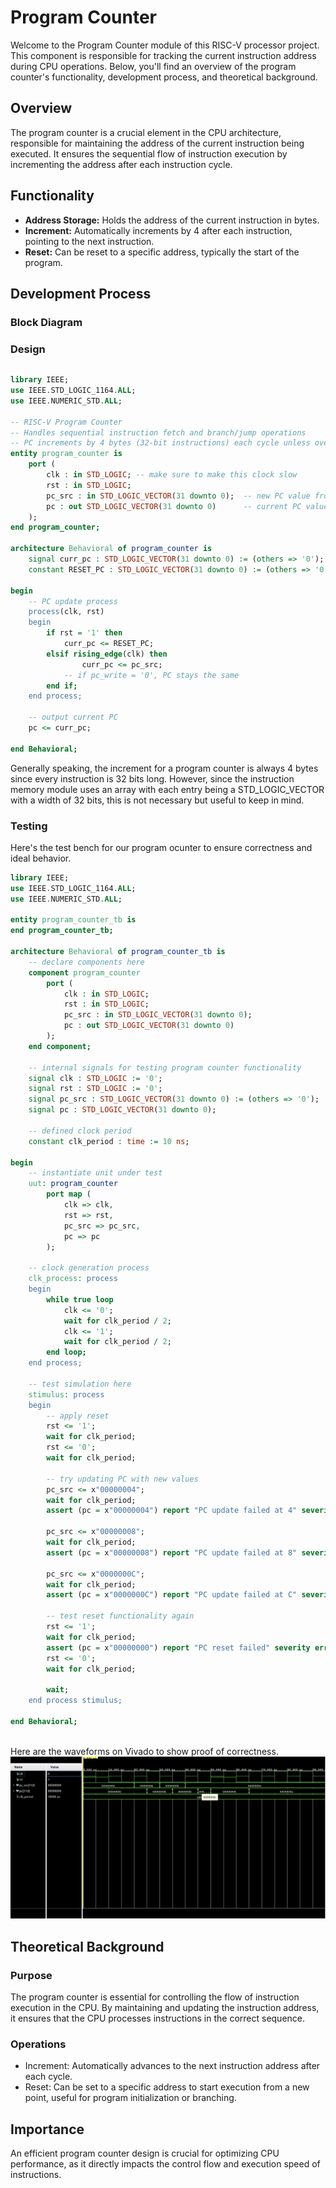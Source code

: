 # Program Counter

Welcome to the Program Counter module of this RISC-V processor project. This component is responsible for tracking the current instruction address during CPU operations. Below, you'll find an overview of the program counter's functionality, development process, and theoretical background.

## Overview
The program counter is a crucial element in the CPU architecture, responsible for maintaining the address of the current instruction being executed. It ensures the sequential flow of instruction execution by incrementing the address after each instruction cycle.

## Functionality
- **Address Storage:** Holds the address of the current instruction in bytes.
- **Increment:** Automatically increments by 4 after each instruction, pointing to the next instruction.
- **Reset:** Can be reset to a specific address, typically the start of the program.

## Development Process

### Block Diagram

### Design
<div style="max-width: 800px; overflow-x: auto;">
    
```VHDL
library IEEE;
use IEEE.STD_LOGIC_1164.ALL;
use IEEE.NUMERIC_STD.ALL;

-- RISC-V Program Counter
-- Handles sequential instruction fetch and branch/jump operations
-- PC increments by 4 bytes (32-bit instructions) each cycle unless overridden
entity program_counter is
    port (
        clk : in STD_LOGIC; -- make sure to make this clock slow
        rst : in STD_LOGIC;
        pc_src : in STD_LOGIC_VECTOR(31 downto 0);  -- new PC value from branch/jump
        pc : out STD_LOGIC_VECTOR(31 downto 0)      -- current PC value
    );
end program_counter;

architecture Behavioral of program_counter is
    signal curr_pc : STD_LOGIC_VECTOR(31 downto 0) := (others => '0');
    constant RESET_PC : STD_LOGIC_VECTOR(31 downto 0) := (others => '0');
    
begin
    -- PC update process
    process(clk, rst)
    begin
        if rst = '1' then
            curr_pc <= RESET_PC;
        elsif rising_edge(clk) then
                curr_pc <= pc_src;
            -- if pc_write = '0', PC stays the same
        end if;
    end process;
    
    -- output current PC
    pc <= curr_pc;
    
end Behavioral;
```
</div>
Generally speaking, the increment for a program counter is always 4 bytes since every instruction is 32 bits long. However, since the instruction memory module uses an array with each entry being a STD_LOGIC_VECTOR with a width of 32 bits, this is not necessary but useful to keep in mind.

### Testing
Here's the test bench for our program ocunter to ensure correctness and ideal behavior.

```VHDL
library IEEE;
use IEEE.STD_LOGIC_1164.ALL;
use IEEE.NUMERIC_STD.ALL;

entity program_counter_tb is
end program_counter_tb;

architecture Behavioral of program_counter_tb is
    -- declare components here
    component program_counter
        port (
            clk : in STD_LOGIC;
            rst : in STD_LOGIC;
            pc_src : in STD_LOGIC_VECTOR(31 downto 0);
            pc : out STD_LOGIC_VECTOR(31 downto 0)
        );
    end component;

    -- internal signals for testing program counter functionality
    signal clk : STD_LOGIC := '0';
    signal rst : STD_LOGIC := '0';
    signal pc_src : STD_LOGIC_VECTOR(31 downto 0) := (others => '0');
    signal pc : STD_LOGIC_VECTOR(31 downto 0);

    -- defined clock period
    constant clk_period : time := 10 ns;

begin
    -- instantiate unit under test
    uut: program_counter
        port map (
            clk => clk,
            rst => rst,
            pc_src => pc_src,
            pc => pc
        );

    -- clock generation process
    clk_process: process
    begin
        while true loop
            clk <= '0';
            wait for clk_period / 2;
            clk <= '1';
            wait for clk_period / 2;
        end loop;
    end process;

    -- test simulation here
    stimulus: process
    begin
        -- apply reset
        rst <= '1';
        wait for clk_period;
        rst <= '0';
        wait for clk_period;

        -- try updating PC with new values
        pc_src <= x"00000004";
        wait for clk_period;
        assert (pc = x"00000004") report "PC update failed at 4" severity error;

        pc_src <= x"00000008";
        wait for clk_period;
        assert (pc = x"00000008") report "PC update failed at 8" severity error;

        pc_src <= x"0000000C";
        wait for clk_period;
        assert (pc = x"0000000C") report "PC update failed at C" severity error;

        -- test reset functionality again
        rst <= '1';
        wait for clk_period;
        assert (pc = x"00000000") report "PC reset failed" severity error;
        rst <= '0';
        wait for clk_period;

        wait;
    end process stimulus;

end Behavioral;
```

<br/>
Here are the waveforms on Vivado to show proof of correctness.
<br/>

<img src="./Waveform.png" />
<br/>

## Theoretical Background

### Purpose
The program counter is essential for controlling the flow of instruction execution in the CPU. By maintaining and updating the instruction address, it ensures that the CPU processes instructions in the correct sequence.

### Operations
- Increment: Automatically advances to the next instruction address after each cycle.
- Reset: Can be set to a specific address to start execution from a new point, useful for program initialization or branching.

## Importance
An efficient program counter design is crucial for optimizing CPU performance, as it directly impacts the control flow and execution speed of instructions.

